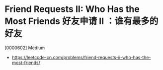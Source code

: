 # Friend Requests II: Who Has the Most Friends 好友申请 II ：谁有最多的好友

[0000602] Medium

- https://leetcode-cn.com/problems/friend-requests-ii-who-has-the-most-friends/
